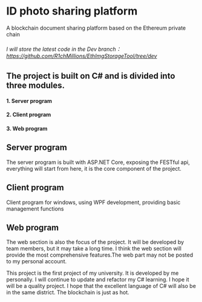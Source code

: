 # ID photo sharing platform
A blockchain document sharing platform based on the Ethereum private chain

###### I will store the latest code in the Dev branch：https://github.com/R1chMillions/EthImgStorageTool/tree/dev


## The project is built on C# and is divided into three modules.

#### 1. Server program

#### 2. Client program

#### 3. Web program

## Server program

The server program is built with ASP.NET Core, exposing the FESTful api, everything will start from here, it is the core component of the project.

##  Client program

Client program for windows, using WPF development, providing basic management functions

##  Web program

The web section is also the focus of the project. It will be developed by team members, but it may take a long time. I think the web section will provide the most comprehensive features.The web part may not be posted to my personal account.

This project is the first project of my university. It is developed by me personally. I will continue to update and refactor my C# learning. I hope it will be a quality project. I hope that the excellent language of C# will also be in the same district. The blockchain is just as hot.
